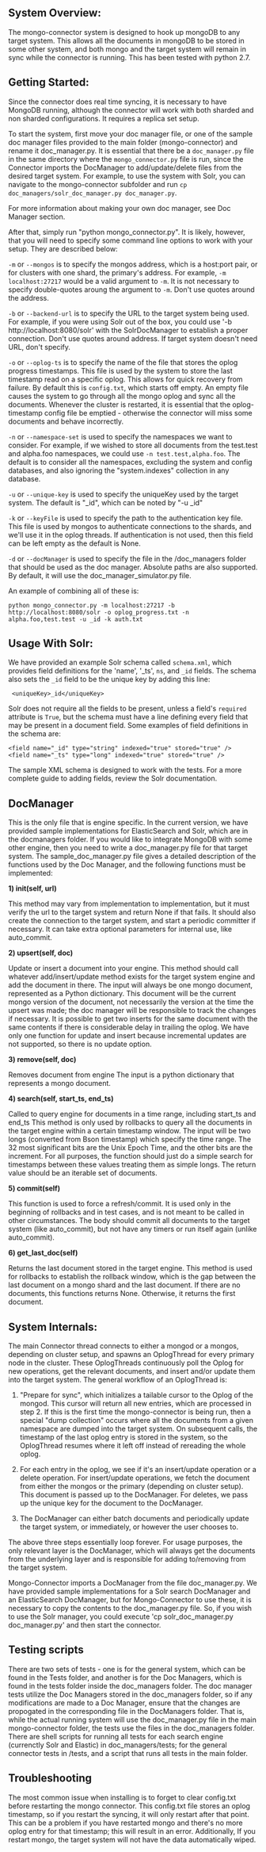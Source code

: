 ## System Overview:

The mongo-connector system is designed to hook up mongoDB to any target system. This allows all the
documents in mongoDB to be stored in some other system, and both mongo and the target system will remain
in sync while the connector is running. This has been tested with python 2.7.

## Getting Started:

Since the connector does real time syncing, it is necessary to have MongoDB running, although the
connector will work with both sharded and non sharded configurations. It requires a replica set
setup.

To start the system, first move your doc manager file, or one of the sample doc manager files
 provided to the main folder (mongo-connector) and rename it doc_manager.py. 
 It is essential that there be a `doc_manager.py` file in the same directory where the
  `mongo_connector.py` file is run, since the Connector imports the DocManager to
   add/update/delete files from the desired target system. For example, to use the system with 
   Solr, you can navigate to the mongo-connector subfolder and run 
   `cp doc_managers/solr_doc_manager.py doc_manager.py`.

For more information about making your own doc manager, see Doc Manager section.

After that, simply run "python mongo_connector.py". It is likely, however, that you will need
to specify some command line options to work with your setup. They are described below:

`-m` or `--mongos` is to specify the mongos address, which is a host:port pair, or for clusters with
 one shard, the primary's address. For example, `-m localhost:27217` would be a valid argument
 to `-m`. It is not necessary to specify double-quotes aroung the argument to `-m`.
Don't use quotes around the address.

`-b` or `--backend-url` is to specify the URL to the target system being used. For example, if you
were using Solr out of the box, you could use '-b http://localhost:8080/solr' with the
SolrDocManager to establish a proper connection. Don't use quotes around address. If target
system doesn't need URL, don't specify.

`-o` or `--oplog-ts` is to specify the name of the file that stores the oplog progress timestamps.
This file is used by the system to store the last timestamp read on a specific oplog. This allows
for quick recovery from failure. By default this is `config.txt`, which starts off empty. An empty
file causes the system to go through all the mongo oplog and sync all the documents. Whenever the 
cluster is restarted, it is essential that the oplog-timestamp config file be emptied - otherwise 
the connector will miss some documents and behave incorrectly.

`-n` or `--namespace-set` is used to specify the namespaces we want to consider. For example, if we
wished to store all documents from the test.test and alpha.foo namespaces, we could use
`-n test.test,alpha.foo`. The default is to consider all the namespaces, excluding the system and config
databases, and also ignoring the "system.indexes" collection in any database.

`-u` or `--unique-key` is used to specify the uniqueKey used by the target system. The default is "_id",
which can be noted by "-u _id"

`-k` or `--keyFile` is used to specify the path to the authentication key file. This file is used
by mongos to authenticate connections to the shards, and we'll use it in the oplog threads. If
authentication is not used, then this field can be left empty as the default is None.

`-d` or `--docManager` is used to specify the file in the /doc_managers folder that should be used
as the doc manager. Absolute paths are also supported. By default, it will use 
the doc_manager_simulator.py file.

An example of combining all of these is:

	python mongo_connector.py -m localhost:27217 -b http://localhost:8080/solr -o oplog_progress.txt -n alpha.foo,test.test -u _id -k auth.txt

## Usage With Solr:

We have provided an example Solr schema called `schema.xml`, which provides field definitions for the 'name', '_ts', `ns`, and `_id` fields. The schema also sets the `_id` field to be the unique key by adding this line:

     <uniqueKey>_id</uniqueKey>

Solr does not require all the fields to be present, unless a field's `required` attribute is `True`, but the schema must have a line defining every field that may be present in a document field. Some examples of field definitions in the schema are:

    <field name="_id" type="string" indexed="true" stored="true" />
    <field name="_ts" type="long" indexed="true" stored="true" />

The sample XML schema is designed to work with the tests. For a more complete guide to adding fields, review the Solr documentation.

## DocManager

This is the only file that is engine specific. In the current version, we have provided sample
implementations for ElasticSearch and Solr, which are in the docmanagers folder.
If you would like to integrate MongoDB with some other engine, then you need to write a 
doc_manager.py file for that target system. The sample_doc_manager.py file gives a
detailed description of the functions used by the Doc Manager, and the following functions must be
implemented:

__1) init(self, url)__

This method may vary from implementation to implementation, but it must
verify the url to the target system and return None if that fails. It should
also create the connection to the target system, and start a periodic
committer if necessary. It can take extra optional parameters for internal use, like
auto_commit.

__2) upsert(self, doc)__

Update or insert a document into your engine.
This method should call whatever add/insert/update method exists for
the target system engine and add the document in there. The input will
always be one mongo document, represented as a Python dictionary.
This document will be the current mongo version of the document,
not necessarily the version at the time the upsert was made; the
doc manager will be responsible to track the changes if necessary.
It is possible to get two inserts for the same document with the same
contents if there is considerable delay in trailing the oplog.
We have only one function for update and insert because incremental
updates are not supported, so there is no update option.

__3) remove(self, doc)__

Removes document from engine
The input is a python dictionary that represents a mongo document.

__4) search(self, start_ts, end_ts)__

Called to query engine for documents in a time range, including start_ts and end_ts
This method is only used by rollbacks to query all the documents in
the target engine within a certain timestamp window. The input will be two longs
(converted from Bson timestamp) which specify the time range. The 32 most significant
bits are the Unix Epoch Time, and the other bits are the increment. For all purposes,
the function should just do a simple search for timestamps between these values
treating them as simple longs.
The return value should be an iterable set of documents.


__5) commit(self)__

This function is used to force a refresh/commit.
It is used only in the beginning of rollbacks and in test cases, and is
not meant to be called in other circumstances. The body should commit
all documents to the target system (like auto_commit), but not have
any timers or run itself again (unlike auto_commit).

__6) get_last_doc(self)__

Returns the last document stored in the target engine.
This method is used for rollbacks to establish the rollback window,
which is the gap between the last document on a mongo shard and the
last document. If there are no documents, this functions
returns None. Otherwise, it returns the first document.


## System Internals:

The main Connector thread connects to either a mongod or a mongos, depending on cluster setup, and
spawns an OplogThread for every primary node in the cluster. These OplogThreads continuously poll
the Oplog for new operations, get the relevant documents, and insert and/or update them into the
target system. The general workflow of an OplogThread is:

1. "Prepare for sync", which initializes a tailable cursor to the Oplog of the mongod. This cursor
    will return all new entries, which are processed in step 2. If this is the first time the
    mongo-connector is being run, then a special "dump collection" occurs where all the documents
    from a given namespace are dumped into the target system. On subsequent calls, the timestamp of the
    last oplog entry is stored in the system, so the OplogThread resumes where it left off instead
    of rereading  the whole oplog.

2. For each entry in the oplog, we see if it's an insert/update operation or a delete operation.
   For insert/update operations, we fetch the document from either the mongos or the primary
   (depending on cluster setup). This document is passed up to the DocManager. For deletes, we pass
   up the unique key for the document to the DocManager.

3. The DocManager can either batch documents and periodically update the target system, or immediately,
   or however the user chooses to.

The above three steps essentially loop forever. For usage purposes, the only relevant layer is the
DocManager, which will always get the documents from the underlying layer and is responsible for
adding to/removing from the target system.

Mongo-Connector imports a DocManager from the file doc_manager.py. We have provided sample
implementations for a Solr search DocManager and an ElasticSearch DocManager, but for
Mongo-Connector to use these, it is necessary to copy the contents to the doc_manager.py file. So,
if you wish to use the Solr manager, you could execute 'cp solr_doc_manager.py doc_manager.py' and
then start the connector.

## Testing scripts

There are two sets of tests - one is for the general system, which can be found in the Tests folder, and another is for
the Doc Managers, which is found in the tests folder inside the doc_managers folder. The doc manager tests utilize
the Doc Managers stored in the doc_managers folder, so if any modifications are made to a Doc Manager, ensure that the
changes are propogated in the corresponding file in the DocManagers folder. That is, while the actual running
system will use the doc_manager.py file in the main mongo-connector folder, the tests use the files in the
doc_managers folder.
There are shell scripts for running all tests for each search engine (currenctly Solr and Elastic) in doc_managers/tests;
for the general connector tests in /tests, and a script that runs all tests in the main folder.

## Troubleshooting

The most common issue when installing is to forget to clear config.txt before restarting the mongo connector.
This config.txt file stores an oplog timestamp, so if you restart the syncing, it will only restart after
that point. This can be a problem if you have restarted mongo and there's no more oplog entry for that
timestamp; this will result in an error. Additionally, If you restart mongo, the target system will
 not have the data automatically wiped.